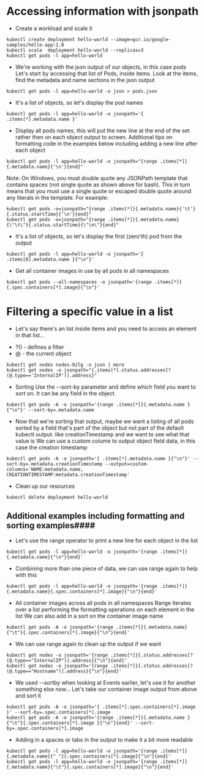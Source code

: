 # Accessing information with jsonpath

- Create a workload and scale it

```
kubectl create deployment hello-world --image=gcr.io/google-samples/hello-app:1.0
kubectl scale  deployment hello-world --replicas=3
kubectl get pods -l app=hello-world
```

- We're working with the json output of our objects, in this case pods
Let's start by accessing that list of Pods, inside items.
Look at the items, find the metadata and name sections in the json output

```
kubectl get pods -l app=hello-world -o json > pods.json 
```

- It's a list of objects, so let's display the pod names

```
kubectl get pods -l app=hello-world -o jsonpath='{ .items[*].metadata.name }'
```

- Display all pods names, this will put the new line at the end of the set rather then on each object output to screen.
Additional tips on formatting code in the examples below including adding a new line after each object

```
kubectl get pods -l app=hello-world -o jsonpath="{range .items[*]}{.metadata.name}{'\n'}{end}"
```

Note:
On Windows, you must double quote any JSONPath template that contains spaces (not single quote as shown above for bash). This in turn means that you must use a single quote or escaped double quote around any literals in the template. For example:

```
kubectl get pods -o=jsonpath="{range .items[*]}{.metadata.name}{'\t'}{.status.startTime}{'\n'}{end}"
kubectl get pods -o=jsonpath="{range .items[*]}{.metadata.name}{\"\t\"}{.status.startTime}{\"\n\"}{end}"
```

- It's a list of objects, so let's display the first (zero'th) pod from the output

```
kubectl get pods -l app=hello-world -o jsonpath='{ .items[0].metadata.name }{"\n"}'
```

- Get all container images in use by all pods in all namespaces

```
kubectl get pods --all-namespaces -o jsonpath='{range .items[*]}{.spec.containers[*].image}{"\n"}'
```


# Filtering a specific value in a list

- Let's say there's an list inside items and you need to access an element in that list...
 *  ?() - defines a filter
 *  @ - the current object

```
kubectl get nodes nodes-8zlg -o json | more
kubectl get nodes -o jsonpath="{.items[*].status.addresses[?(@.type=='InternalIP')].address}"
```


- Sorting
Use the --sort-by parameter and define which field you want to sort on. It can be any field in the object.

```
kubectl get pods -A -o jsonpath='{range .items[*]}{.metadata.name }{"\n"}' --sort-by=.metadata.name
```

- Now that we're sorting that output, maybe we want a listing of all pods sorted by a field that's part of the 
object but not part of the default kubectl output. like creationTimestamp and we want to see what that value is
We can use a custom colume to output object field data, in this case the creation timestamp

```
kubectl get pods -A -o jsonpath='{ .items[*].metadata.name }{"\n"}' --sort-by=.metadata.creationTimestamp --output=custom-columns='NAME:metadata.name, CREATIONTIMESTAMP:metadata.creationTimestamp'
```

- Clean up our resources

```
kubectl delete deployment hello-world 
```


## Additional examples including formatting and sorting examples####

- Let's use the range operator to print a new line for each object in the list

```
kubectl get pods -l app=hello-world -o jsonpath='{range .items[*]}{.metadata.name}{"\n"}{end}'
```

- Combining more than one piece of data, we can use range again to help with this

```
kubectl get pods -l app=hello-world -o jsonpath='{range .items[*]}{.metadata.name}{.spec.containers[*].image}{"\n"}{end}'
```

- All container images across all pods in all namespaces
Range iterates over a list performing the formatting operations on each element in the list
We can also add in a sort on the container image name

```
kubectl get pods -A -o jsonpath='{range .items[*]}{.metadata.name}{"\t"}{.spec.containers[*].image}{"\n"}{end}'
```

- We can use range again to clean up the output if we want

```
kubectl get nodes -o jsonpath='{range .items[*]}{.status.addresses[?(@.type=="InternalIP")].address}{"\n"}{end}'
kubectl get nodes -o jsonpath='{range .items[*]}{.status.addresses[?(@.type=="Hostname")].address}{"\n"}{end}'
```

- We used --sortby when looking at Events earlier, let's use it for another something else now...
Let's take our container image output from above and sort it

```
kubectl get pods -A -o jsonpath='{ .items[*].spec.containers[*].image }' --sort-by=.spec.containers[*].image
kubectl get pods -A -o jsonpath='{range .items[*]}{.metadata.name }{"\t"}{.spec.containers[*].image }{"\n"}{end}' --sort-by=.spec.containers[*].image
```

- Adding in a spaces or tabs in the output to make it a bit more readable

```
kubectl get pods -l app=hello-world -o jsonpath='{range .items[*]}{.metadata.name}{" "}{.spec.containers[*].image}{"\n"}{end}'
kubectl get pods -l app=hello-world -o jsonpath='{range .items[*]}{.metadata.name}{"\t"}{.spec.containers[*].image}{"\n"}{end}'
```